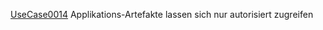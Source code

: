 [UseCase0014](https://github.com/DomainDrivenArchitecture/ddaRequirement/blob/master/en/requirements/UseCase0014.md)  Applikations-Artefakte lassen sich nur autorisiert zugreifen